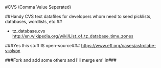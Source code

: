 #CVS (Comma Value Seperated)

##Handy CVS text datafiles for developers whom need to seed picklists, databases, wordlists, etc.##

* tz_database.cvs http://en.wikipedia.org/wiki/List_of_tz_database_time_zones

###Yes this stuff IS open-source###
https://www.eff.org/cases/astrolabe-v-olson

###Fork and add some others and I'll merge em' in###